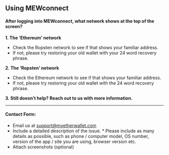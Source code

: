 ## Using MEWconnect

#### After logging into MEWconnect, what network shows at the top of the screen?

**1. The ‘Ethereum’ network**

- Check the Ropsten network to see if that shows your familiar address. 
- If not, please try restoring your old wallet with your 24 word recovery phrase.

**2. The ‘Ropsten’ network** 

- Check the Ethereum network to see if that shows your familiar address. 
- If not, please try restoring your old wallet with the 24 word recovery phrase.

**3.  Still doesn’t help? Reach out to us with more information.**

* * *

#### Contact Form:

- Email us at support@myetherwallet.com
  <br>
- Include a detailed description of the issue.
      \* Please include as many details as possible, such as phone / computer model, OS number, version of the app / site you are using, browser version etc.
  <br>
- Attach screenshots (optional)
